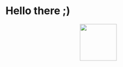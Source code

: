 # Hello there ;)

<div id="header" align="center">
  <img src="https://giphy.com/embed/8dYmJ6Buo3lYY" width="100"/>
</div>

<!---
fornasierov/fornasierov is a ✨ special ✨ repository because its `README.md` (this file) appears on your GitHub profile.
You can click the Preview link to take a look at your changes.
--->
